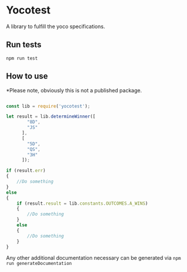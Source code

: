# Yocotest

A library to fulfill the yoco specifications.

## Run tests

`npm run test`

## How to use

*Please note, obviously this is not a published package.

```js

const lib = require('yocotest');

let result = lib.determineWinner([
        "8D",
        "JS"
      ],
      [
        "5D",
        "QS",
        "3H"
      ]);

if (result.err)
{
    //Do something
}
else 
{
    if (result.result = lib.constants.OUTCOMES.A_WINS)
    {
        //Do something
    }
    else 
    {
        //Do something
    }
}
```

Any other additional documentation necessary can be generated via `npm run generateDocumentation`
